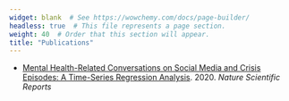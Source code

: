 ```yaml
---
widget: blank  # See https://wowchemy.com/docs/page-builder/
headless: true  # This file represents a page section.
weight: 40  # Order that this section will appear.
title: "Publications"
---
```

* [Mental Health-Related Conversations on Social Media and Crisis Episodes: A Time-Series Regression Analysis](https://www.nature.com/articles/s41598-020-57835-9). 2020. *Nature Scientific Reports*